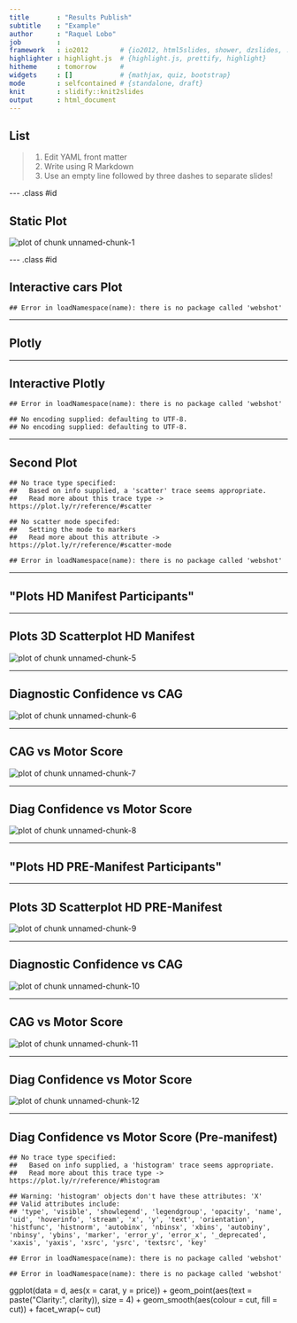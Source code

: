 ```yaml
---
title       : "Results Publish"
subtitle    : "Example"
author      : "Raquel Lobo"
job         : 
framework   : io2012        # {io2012, html5slides, shower, dzslides, ...}
highlighter : highlight.js  # {highlight.js, prettify, highlight}
hitheme     : tomorrow      # 
widgets     : []            # {mathjax, quiz, bootstrap}
mode        : selfcontained # {standalone, draft}
knit        : slidify::knit2slides
output      : html_document
---
```


## List

> 1. Edit YAML front matter
> 2. Write using R Markdown
> 3. Use an empty line followed by three dashes to separate slides!

--- .class #id 

## Static Plot

![plot of chunk unnamed-chunk-1](assets/fig/unnamed-chunk-1-1.png)

--- .class #id 

## Interactive cars Plot


```
## Error in loadNamespace(name): there is no package called 'webshot'
```

---
## Plotly


---

## Interactive Plotly


```
## Error in loadNamespace(name): there is no package called 'webshot'
```

```
## No encoding supplied: defaulting to UTF-8.
## No encoding supplied: defaulting to UTF-8.
```

---

## Second Plot


```
## No trace type specified:
##   Based on info supplied, a 'scatter' trace seems appropriate.
##   Read more about this trace type -> https://plot.ly/r/reference/#scatter
```

```
## No scatter mode specifed:
##   Setting the mode to markers
##   Read more about this attribute -> https://plot.ly/r/reference/#scatter-mode
```

```
## Error in loadNamespace(name): there is no package called 'webshot'
```

---
## "Plots HD Manifest Participants"

--- 

## Plots 3D Scatterplot HD Manifest

![plot of chunk unnamed-chunk-5](assets/fig/unnamed-chunk-5-1.png)

---

## Diagnostic Confidence vs CAG

![plot of chunk unnamed-chunk-6](assets/fig/unnamed-chunk-6-1.png)

---

## CAG vs Motor Score

![plot of chunk unnamed-chunk-7](assets/fig/unnamed-chunk-7-1.png)

---

## Diag Confidence vs Motor Score

![plot of chunk unnamed-chunk-8](assets/fig/unnamed-chunk-8-1.png)

---
## "Plots HD PRE-Manifest Participants"

---

## Plots 3D Scatterplot HD PRE-Manifest

![plot of chunk unnamed-chunk-9](assets/fig/unnamed-chunk-9-1.png)

---

## Diagnostic Confidence vs CAG

![plot of chunk unnamed-chunk-10](assets/fig/unnamed-chunk-10-1.png)

---

## CAG vs Motor Score

![plot of chunk unnamed-chunk-11](assets/fig/unnamed-chunk-11-1.png)

---

## Diag Confidence vs Motor Score

![plot of chunk unnamed-chunk-12](assets/fig/unnamed-chunk-12-1.png)

---

## Diag Confidence vs Motor Score (Pre-manifest)


```
## No trace type specified:
##   Based on info supplied, a 'histogram' trace seems appropriate.
##   Read more about this trace type -> https://plot.ly/r/reference/#histogram
```

```
## Warning: 'histogram' objects don't have these attributes: 'X'
## Valid attributes include:
## 'type', 'visible', 'showlegend', 'legendgroup', 'opacity', 'name', 'uid', 'hoverinfo', 'stream', 'x', 'y', 'text', 'orientation', 'histfunc', 'histnorm', 'autobinx', 'nbinsx', 'xbins', 'autobiny', 'nbinsy', 'ybins', 'marker', 'error_y', 'error_x', '_deprecated', 'xaxis', 'yaxis', 'xsrc', 'ysrc', 'textsrc', 'key'
```

```
## Error in loadNamespace(name): there is no package called 'webshot'
```

```
## Error in loadNamespace(name): there is no package called 'webshot'
```


ggplot(data = d, aes(x = carat, y = price)) +
geom_point(aes(text = paste("Clarity:", clarity)), size = 4) +
geom_smooth(aes(colour = cut, fill = cut)) + facet_wrap(~ cut)

